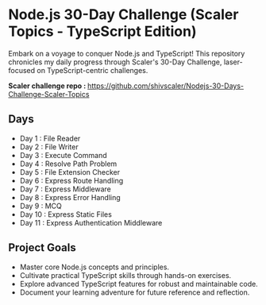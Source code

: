 # Node.js 30-Day Challenge (Scaler Topics - TypeScript Edition)

Embark on a voyage to conquer Node.js and TypeScript! This repository chronicles my daily progress through Scaler's 30-Day Challenge, laser-focused on TypeScript-centric challenges.</br>

<b>Scaler challenge repo : </b> https://github.com/shivscaler/Nodejs-30-Days-Challenge-Scaler-Topics

## Days
- Day 1 : File Reader
- Day 2 : File Writer
- Day 3 : Execute Command
- Day 4 : Resolve Path Problem 
- Day 5 : File Extension Checker
- Day 6 : Express Route Handling
- Day 7 : Express Middleware
- Day 8 : Express Error Handling
- Day 9 : MCQ
- Day 10 : Express Static Files
- Day 11 : Express Authentication Middleware

## Project Goals

- Master core Node.js concepts and principles.
- Cultivate practical TypeScript skills through hands-on exercises.
- Explore advanced TypeScript features for robust and maintainable code.
- Document your learning adventure for future reference and reflection.
